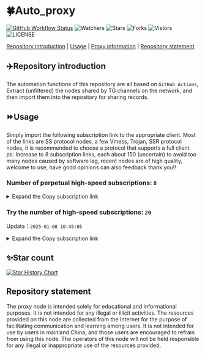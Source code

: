 # 🍀Auto_proxy
[![GitHub Workflow Status](https://img.shields.io/github/actions/workflow/status/PangTouY00/Auto_proxy/main.yml?branch=main)](https://github.com/PangTouY00/Auto_proxy/actions/workflows/main.yml?branch=main) 
![Watchers](https://img.shields.io/github/watchers/w1770946466/Auto_proxy) ![Stars](https://img.shields.io/github/stars/PangTouY00/Auto_proxy) ![Forks](https://img.shields.io/github/forks/w1770946466/Auto_proxy) ![Vistors](https://visitor-badge.laobi.icu/badge?page_id=PangTouY00.Auto_proxy) ![LICENSE](https://img.shields.io/badge/license-CC%20BY--SA%204.0-green.svg)

[Repository introduction](https://github.com/PangTouY00/Auto_proxy#Repositoryintroduction) | [Usage](https://github.com/PangTouY00/Auto_proxy#Usage) | [Proxy information](https://github.com/PangTouY00/Auto_proxy#Proxyinformation) | [Repository statement](https://github.com/PangTouY00/Auto_proxy#Repositorystatement)

## ✈️Repository introduction
The automation functions of this repository are all based on `GitHub Actions`,
Extract (unfiltered) the nodes shared by TG channels on the network, and then import them into the repository for sharing records.

## ⏩Usage
Simply import the following subscription link to the appropriate client. Most of the links are SS protocol nodes, a few Vmess, Trojan, SSR protocol nodes, it is recommended to choose a protocol that supports a full client.
ps: Increase to 8 subscription links, each about 150 (uncertain) to avoid too many nodes caused by software lag, recent nodes are of high quality, welcome to use, have good opinions can also feedback thank you!!

### Number of perpetual high-speed subscriptions: `8`

<details>
  <summary>Expand the Copy subscription link</summary>

  
- [Multiprotocol Base64 encoding](https://raw.githubusercontent.com/PangTouY00/Auto_proxy/main/Long_term_subscription1)
`https://raw.githubusercontent.com/PangTouY00/Auto_proxy/main/Long_term_subscription_num`
`Total number of merge nodes: 1549`

- [Multiprotocol Base64 encoding](https://raw.githubusercontent.com/PangTouY00/Auto_proxy/main/Long_term_subscription1)
`https://raw.githubusercontent.com/PangTouY00/Auto_proxy/main/Long_term_subscription1`
`Total number of merge nodes: 194`

- [Multiprotocol Base64 encoding](https://raw.githubusercontent.com/PangTouY00/Auto_proxy/main/Long_term_subscription2)
`https://raw.githubusercontent.com/PangTouY00/Auto_proxy/main/Long_term_subscription2`
`Total number of merge nodes: 194`

- [Multiprotocol Base64 encoding](https://raw.githubusercontent.com/PangTouY00/Auto_proxy/main/Long_term_subscription3)
`https://raw.githubusercontent.com/PangTouY00/Auto_proxy/main/Long_term_subscription3`
`Total number of merge nodes: 194`

- [Multiprotocol Base64 encoding](https://raw.githubusercontent.com/PangTouY00/Auto_proxy/main/Long_term_subscription4)
`https://raw.githubusercontent.com/PangTouY00/Auto_proxy/main/Long_term_subscription4`
`Total number of merge nodes: 194`

- [Multiprotocol Base64 encoding](https://raw.githubusercontent.comPangTouY00/Auto_proxy/main/Long_term_subscription5)
`https://raw.githubusercontent.com/PangTouY00/Auto_proxy/main/Long_term_subscription5`
`Total number of merge nodes: 194`

- [Multiprotocol Base64 encoding](https://raw.githubusercontent.com/PangTouY00/Auto_proxy/main/Long_term_subscription6)
`https://raw.githubusercontent.com/PangTouY00/Auto_proxy/main/Long_term_subscription6`
`Total number of merge nodes: 194`

- [Multiprotocol Base64 encoding](https://raw.githubusercontent.com/PangTouY00/Auto_proxy/main/Long_term_subscription7)
`https://raw.githubusercontent.com/PangTouY00/Auto_proxy/main/Long_term_subscription7`
`Total number of merge nodes: 194`

- [Multiprotocol Base64 encoding](https://raw.githubusercontent.com/PangTouY00/Auto_proxy/main/Long_term_subscription8)
`https://raw.githubusercontent.com/PangTouY00/Auto_proxy/main/Long_term_subscription8`
`Total number of merge nodes: 191`

- [Clash subscription](https://raw.githubusercontent.com/PangTouY00/Auto_proxy/main/Long_term_subscription2.yaml)
`https://raw.githubusercontent.com/PangTouY00/Auto_proxy/main/Long_term_subscription1.yaml`


- [Clash subscription](https://raw.githubusercontent.com/PangTouY00/Auto_proxy/main/Long_term_subscription2.yaml)
`https://raw.githubusercontent.com/PangTouY00/Auto_proxy/main/Long_term_subscription2.yaml`


- [Clash subscription](https://raw.githubusercontent.com/PangTouY00/Auto_proxy/main/Long_term_subscription3.yaml)
`https://raw.githubusercontent.com/PangTouY00/Auto_proxy/main/Long_term_subscription3.yaml`
  
</details>

### Try the number of high-speed subscriptions: `20`
Updata：`2025-01-08 10:45:05`


<details>
  <summary>Expand the Copy subscription link</summary>  




















































































































































































































































































































































































































































































































































































































































































































































































































































































































































































































































































































































































































































































































































































































































































































































































































































































































































































































































































































































































































































































































































































































































































































































































































































































































































































































































































































































































































































































































































































































































































































































































































































































































































































































































































































































































































































































































































































































































































































































































































































































































































































































































































































































































































































































































































































































































































































































































































































































































































































































































































































































































































































































































































































































































































































































































































































































































































































































































































































































































































































































































































































































































































































































































































































































































































































































































































































































































































































































































































































































































































































































































































































































































































































































































































































































































































































































































































































































































































































































































































































































































































































































































































































































































































































































































































































































































































































































































































































































































































































































































































































































































































































































































































































































































































































































































































































































































































































































































































































































































































































































































































































































































































































































































































































































































































































































































































































































































































































































































































































































































































































































































































































































































































































































































































































































































































































































































































































































































































































































































































































































































































































































































































































































































































































































































































































































































































































































































































































































































































































































































































































































































































































































































































































































































































































































































































































































































































































































































































































































































































































































































































































































































































































































































































































































































































































































































































































































































































































































































































































































































































































































































































































































































































































































































































































































































































































































































































































































































































































































































































































































































































































































































































































































































































































































































































































































































































































































































































































































































































































































































































































































































































































































































































































































































































































































































































































































































































































































































































































































































































































































































































































































































































































































































































































































































































































































































































































































































>Trial subscription：
`https://a.aik88.top/api/v1/client/subscribe?token=80c77e90885f6ea1e619d7164a856ec9`




>Trial subscription：
`https://v2rayshare.githubrowcontent.com/2025/01/20250108.txt`




>Trial subscription：
`https://dl.vfkum.website/api/v1/client/subscribe?token=0b69625e8f5881f5a9df9ef50b43c440`




>Trial subscription：
`https://ch.louwangzhiyu.xyz/api/v1/client/subscribe?token=b36eed915204468c9ea044befbae1fba`




>Trial subscription：
`https://vpn.sudatech.store/api/v1/client/subscribe?token=5bf2893b8d7d82204f374a4a178065a9`




>Trial subscription：
`https://needss.link/api/v1/client/subscribe?token=f4dc7826f9e7d7fa437f02c473e60368`




>Trial subscription：
`https://sq9xy6.cpminig.com/api/v1/client/subscribe?token=c5d8e195424bbe7dd0f3b8b2692d8a7b`




>Trial subscription：
`https://xueyejiasu.com/api/v1/client/subscribe?token=21d3932e176a6ad5391e4f06d4a56aef`




>Trial subscription：
`https://abyssvpn.com/api/v1/client/subscribe?token=fa50cb13dbed7fda2106ba904bb36d8e`




>Trial subscription：
`https://www.kuaidog010.top/api/v1/client/subscribe?token=a94e8a4a2bee22d07305193e240600b5`




>Trial subscription：
`https://www.kuaidog006.top/api/v1/client/subscribe?token=efb4d276a575a3dfafb9efb952caef98`




>Trial subscription：
`https://vt.louwangzhiyu.xyz/api/v1/client/subscribe?token=9408238000229ea2652dd1c51cba49d2`




>Trial subscription：
`https://nodefree.githubrowcontent.com/2025/01/20250107.txt`




>Trial subscription：
`https://dashuai.us/api/v1/client/subscribe?token=b07a59873fc7ce1df972bbbb3bc83e92`




>Trial subscription：
`https://sulink.pro/api/v1/client/subscribe?token=56a5156fdb8ccdeac2a0a4d777a1e174`




>Trial subscription：
`https://qingyun.zybs.eu.org/api/v1/client/subscribe?token=3256418b3c9ca449f23430610dc04738`




>Trial subscription：
`https://lanmaoyun.icu/api/v1/client/subscribe?token=50d7a9898170273822ab497675147550`




>Trial subscription：
`https://www.kuaidog009.top/api/v1/client/subscribe?token=c06c9466a386c6cdb998baebe5262e61`




>Trial subscription：
`https://hy-2.com/api/v1/client/subscribe?token=17addea4fda4e22f0043303d42821d0e`




>Trial subscription：
`https://fs.v2rayse.com/share/20250108/5ucadp5ecy.txt`



</details>

## ✨Star count
[![Star History Chart](https://api.star-history.com/svg?repos=PangTouY00/Auto_proxy&type=Date)](https://star-history.com/#w1770946466/Auto_proxy&Date)



## Repository statement
The proxy node is intended solely for educational and informational purposes. It is not intended for any illegal or illicit activities. The resources provided on this node are collected from the Internet for the purpose of facilitating communication and learning among users. It is not intended for use by users in mainland China, and those users are encouraged to refrain from using this node. The operators of this node will not be held responsible for any illegal or inappropriate use of the resources provided.
